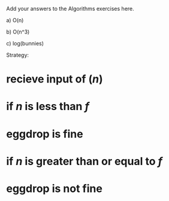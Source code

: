Add your answers to the Algorithms exercises here.

a) O(n)

b) O(n^3)

c) log(bunnies)


Strategy:
# recieve input of (_n_)
#   if _n_ is less than _f_
#     eggdrop is fine

#   if _n_ is greater than or equal to _f_ 
#     eggdrop is not fine